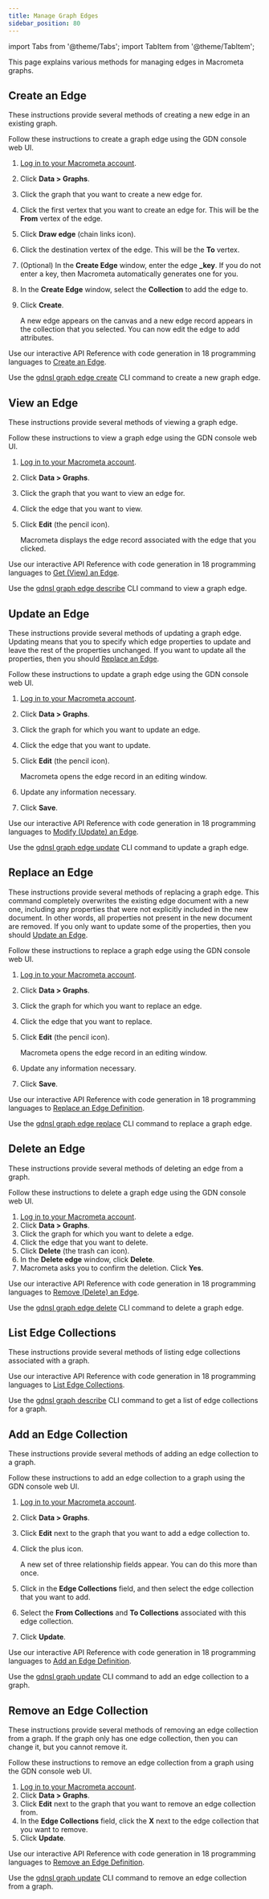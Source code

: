 ```yaml
---
title: Manage Graph Edges
sidebar_position: 80
---
```


import Tabs from '@theme/Tabs';
import TabItem from '@theme/TabItem';

This page explains various methods for managing edges in Macrometa graphs.

## Create an Edge

These instructions provide several methods of creating a new edge in an existing graph.

<Tabs groupId="operating-systems">
<TabItem value="console" label="Web Console">

Follow these instructions to create a graph edge using the GDN console web UI.

1. [Log in to your Macrometa account](https://auth.paas.macrometa.io/).
1. Click **Data > Graphs**.
1. Click the graph that you want to create a new edge for.
1. Click the first vertex that you want to create an edge for. This will be the **From** vertex of the edge.
1. Click **Draw edge** (chain links icon).
1. Click the destination vertex of the edge. This will be the **To** vertex.
1. (Optional) In the **Create Edge** window, enter the edge **_key**. If you do not enter a key, then Macrometa automatically generates one for you.
1. In the **Create Edge** window, select the **Collection** to add the edge to.
1. Click **Create**.

   A new edge appears on the canvas and a new edge record appears in the collection that you selected. You can now edit the edge to add attributes.

</TabItem>
<TabItem value="api" label="REST API">

Use our interactive API Reference with code generation in 18 programming languages to [Create an Edge](https://www.macrometa.com/docs/api#/operations/CreateAnEdge).

</TabItem>
<TabItem value="cli" label="CLI">

Use the [gdnsl graph edge create](../../../developer-hub/cli/graph-edges-cli#gdnsl-graph-edge-create) CLI command to create a new graph edge.

</TabItem>
</Tabs>

## View an Edge

These instructions provide several methods of viewing a graph edge.

<Tabs groupId="operating-systems2">
<TabItem value="console" label="Web Console">

Follow these instructions to view a graph edge using the GDN console web UI.

1. [Log in to your Macrometa account](https://auth.paas.macrometa.io/).
2. Click **Data > Graphs**.
3. Click the graph that you want to view an edge for.
4. Click the edge that you want to view.
5. Click **Edit** (the pencil icon).

   Macrometa displays the edge record associated with the edge that you clicked.

</TabItem>
<TabItem value="api" label="REST API">

Use our interactive API Reference with code generation in 18 programming languages to [Get (View) an Edge](https://www.macrometa.com/docs/api#/operations/GetAnEdge).

</TabItem>
<TabItem value="cli" label="CLI">

Use the [gdnsl graph edge describe](../../../developer-hub/cli/graph-edges-cli#gdnsl-graph-edge-describe) CLI command to view a graph edge.

</TabItem>
</Tabs>

## Update an Edge

These instructions provide several methods of updating a graph edge. Updating means that you to specify which edge properties to update and leave the rest of the properties unchanged. If you want to update all the properties, then you should [Replace an Edge](#replace-an-edge).

<Tabs groupId="operating-systems2">
<TabItem value="console" label="Web Console">

Follow these instructions to update a graph edge using the GDN console web UI.

1. [Log in to your Macrometa account](https://auth.paas.macrometa.io/).
2. Click **Data > Graphs**.
3. Click the graph for which you want to update an edge.
4. Click the edge that you want to update.
5. Click **Edit** (the pencil icon).

   Macrometa opens the edge record in an editing window.

6. Update any information necessary.
7. Click **Save**.

</TabItem>
<TabItem value="api" label="REST API">

Use our interactive API Reference with code generation in 18 programming languages to [Modify (Update) an Edge](https://www.macrometa.com/docs/api#/operations/ModifyAnEdge).

</TabItem>
<TabItem value="cli" label="CLI">

Use the [gdnsl graph edge update](../../../developer-hub/cli/graph-edges-cli#gdnsl-graph-edge-update) CLI command to update a graph edge.

</TabItem>
</Tabs>

## Replace an Edge

These instructions provide several methods of replacing a graph edge. This command completely overwrites the existing edge document with a new one, including any properties that were not explicitly included in the new document. In other words, all properties not present in the new document are removed. If you only want to update some of the properties, then you should [Update an Edge](#update-an-edge).

<Tabs groupId="operating-systems3">
<TabItem value="console" label="Web Console">

Follow these instructions to replace a graph edge using the GDN console web UI.

1. [Log in to your Macrometa account](https://auth.paas.macrometa.io/).
2. Click **Data > Graphs**.
3. Click the graph for which you want to replace an edge.
4. Click the edge that you want to replace.
5. Click **Edit** (the pencil icon).

   Macrometa opens the edge record in an editing window.

6. Update any information necessary.
7. Click **Save**.

</TabItem>
<TabItem value="api" label="REST API">

Use our interactive API Reference with code generation in 18 programming languages to [Replace an Edge Definition](https://www.macrometa.com/docs/api#/operations/ReplaceAnEdge).

</TabItem>
<TabItem value="cli" label="CLI">

Use the [gdnsl graph edge replace](../../../developer-hub/cli/graph-edges-cli#gdnsl-graph-edge-replace) CLI command to replace a graph edge.

</TabItem>
</Tabs>

## Delete an Edge

These instructions provide several methods of deleting an edge from a graph.

<Tabs groupId="operating-systems3">
<TabItem value="console" label="Web Console">

Follow these instructions to delete a graph edge using the GDN console web UI.

1. [Log in to your Macrometa account](https://auth.paas.macrometa.io/).
2. Click **Data > Graphs**.
3. Click the graph for which you want to delete a edge.
4. Click the edge that you want to delete.
5. Click **Delete** (the trash can icon).
6. In the **Delete edge** window, click **Delete**.
7. Macrometa asks you to confirm the deletion. Click **Yes**.

</TabItem>
<TabItem value="api" label="REST API">

Use our interactive API Reference with code generation in 18 programming languages to [Remove (Delete) an Edge](https://www.macrometa.com/docs/api#/operations/RemoveAnEdge).

</TabItem>
<TabItem value="cli" label="CLI">

Use the [gdnsl graph edge delete](../../../developer-hub/cli/graph-edges-cli#gdnsl-graph-edge-delete) CLI command to delete a graph edge.

</TabItem>
</Tabs>

## List Edge Collections

These instructions provide several methods of listing edge collections associated with a graph.

<Tabs groupId="operating-systems4">
<TabItem value="api" label="REST API">

Use our interactive API Reference with code generation in 18 programming languages to [List Edge Collections](https://www.macrometa.com/docs/api#/operations/ListEdgeCollections).

</TabItem>
<TabItem value="cli" label="CLI">

Use the [gdnsl graph describe](../../../developer-hub/cli/graph-cli#gdnsl-graph-describe) CLI command to get a list of edge collections for a graph.

</TabItem>
</Tabs>

## Add an Edge Collection

These instructions provide several methods of adding an edge collection to a graph.

<Tabs groupId="operating-systems5">
<TabItem value="console" label="Web Console">

Follow these instructions to add an edge collection to a graph using the GDN console web UI.

1. [Log in to your Macrometa account](https://auth.paas.macrometa.io/).
2. Click **Data > Graphs**.
3. Click **Edit** next to the graph that you want to add a edge collection to.
4. Click the plus icon.

   A new set of three relationship fields appear. You can do this more than once.

5. Click in the **Edge Collections** field, and then select the edge collection that you want to add.
6. Select the **From Collections** and **To Collections** associated with this edge collection.
7. Click **Update**.

</TabItem>
<TabItem value="api" label="REST API">

Use our interactive API Reference with code generation in 18 programming languages to [Add an Edge Definition](https://www.macrometa.com/docs/api#/operations/AddEdgeCollection).

</TabItem>
<TabItem value="cli" label="CLI">

Use the [gdnsl graph update](../../../developer-hub/cli/graph-cli#gdnsl-graph-update) CLI command to add an edge collection to a graph.

</TabItem>
</Tabs>

## Remove an Edge Collection

These instructions provide several methods of removing an edge collection from a graph. If the graph only has one edge collection, then you can change it, but you cannot remove it.

<Tabs groupId="operating-systems5">
<TabItem value="console" label="Web Console">

Follow these instructions to remove an edge collection from a graph using the GDN console web UI.

1. [Log in to your Macrometa account](https://auth.paas.macrometa.io/).
1. Click **Data > Graphs**.
1. Click **Edit** next to the graph that you want to remove an edge collection from.
1. In the **Edge Collections** field, click the **X** next to the edge collection that you want to remove.
1. Click **Update**.

</TabItem>
<TabItem value="api" label="REST API">

Use our interactive API Reference with code generation in 18 programming languages to [Remove an Edge Definition](https://www.macrometa.com/docs/api#/operations/RemoveAnEdgedefinitionFromTheGraph).

</TabItem>
<TabItem value="cli" label="CLI">

Use the [gdnsl graph update](../../../developer-hub/cli/graph-cli#gdnsl-graph-update) CLI command to remove an edge collection from a graph.

</TabItem>
</Tabs>
